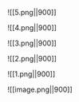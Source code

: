 ![[5.png||900]]

![[4.png||900]]

![[3.png||900]]

![[2.png||900]]

![[1.png||900]]

![[image.png||900]]